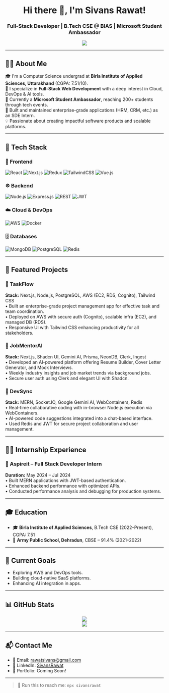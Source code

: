 <h1 align="center">Hi there 👋, I'm Sivans Rawat!</h1>
<h3 align="center">Full-Stack Developer | B.Tech CSE @ BIAS | Microsoft Student Ambassador</h3>

<p align="center">
  <img src="https://readme-typing-svg.herokuapp.com?color=36BCF7&lines=Full+Stack+Developer;Tech+Community+Enthusiast;Always+learning+new+techs!&center=true&width=500" />
</p>

---

## 👨‍💻 About Me

🎓 I'm a Computer Science undergrad at **Birla Institute of Applied Sciences, Uttarakhand** (CGPA: 7.51/10).  
🧠 I specialize in **Full-Stack Web Development** with a deep interest in Cloud, DevOps & AI tools.  
🌟 Currently a **Microsoft Student Ambassador**, reaching 200+ students through tech events.  
💼 Built and maintained enterprise-grade applications (HRM, CRM, etc.) as an SDE Intern.  
💡 Passionate about creating impactful software products and scalable platforms.  

---

## 🔧 Tech Stack

### 🚀 Frontend
![React](https://img.shields.io/badge/React.js-20232A?style=flat-square&logo=react&logoColor=61DAFB)
![Next.js](https://img.shields.io/badge/Next.js-000000?style=flat-square&logo=nextdotjs&logoColor=white)
![Redux](https://img.shields.io/badge/Redux_Toolkit-593D88?style=flat-square&logo=redux&logoColor=white)
![TailwindCSS](https://img.shields.io/badge/Tailwind_CSS-06B6D4?style=flat-square&logo=tailwind-css&logoColor=white)
![Vue.js](https://img.shields.io/badge/Vue.js-35495E?style=flat-square&logo=vue.js&logoColor=4FC08D)

### ⚙️ Backend
![Node.js](https://img.shields.io/badge/Node.js-339933?style=flat-square&logo=nodedotjs&logoColor=white)
![Express.js](https://img.shields.io/badge/Express.js-000000?style=flat-square&logo=express&logoColor=white)
![REST](https://img.shields.io/badge/REST-02569B?style=flat-square&logo=rest&logoColor=white)
![JWT](https://img.shields.io/badge/JWT-000000?style=flat-square&logo=jsonwebtokens&logoColor=white)

### ☁️ Cloud & DevOps
![AWS](https://img.shields.io/badge/AWS-232F3E?style=flat-square&logo=amazon-aws&logoColor=white)
![Docker](https://img.shields.io/badge/Docker-2496ED?style=flat-square&logo=docker&logoColor=white)

### 🗄️ Databases
![MongoDB](https://img.shields.io/badge/MongoDB-4EA94B?style=flat-square&logo=mongodb&logoColor=white)
![PostgreSQL](https://img.shields.io/badge/PostgreSQL-4169E1?style=flat-square&logo=postgresql&logoColor=white)
![Redis](https://img.shields.io/badge/Redis-DC382D?style=flat-square&logo=redis&logoColor=white)

---

## 📌 Featured Projects

### 🔹 TaskFlow
**Stack:** Next.js, Node.js, PostgreSQL, AWS (EC2, RDS, Cognito), Tailwind CSS  
• Built an enterprise-grade project management app for effective task and team coordination.  
• Deployed on AWS with secure auth (Cognito), scalable infra (EC2), and managed DB (RDS).  
• Responsive UI with Tailwind CSS enhancing productivity for all stakeholders.

### 🔹 JobMentorAI
**Stack:** Next.js, Shadcn UI, Gemini AI, Prisma, NeonDB, Clerk, Ingest  
• Developed an AI-powered platform offering Resume Builder, Cover Letter Generator, and Mock Interviews.  
• Weekly industry insights and job market trends via background jobs.  
• Secure user auth using Clerk and elegant UI with Shadcn.

### 🔹 DevSync
**Stack:** MERN, Socket.IO, Google Gemini AI, WebContainers, Redis  
• Real-time collaborative coding with in-browser Node.js execution via WebContainers.  
• AI-powered code suggestions integrated into a chat-based interface.  
• Used Redis and JWT for secure project collaboration and user management.

---

## 🧑‍💻 Internship Experience

### 🏢 Aspireit – Full Stack Developer Intern
**Duration:** May 2024 – Jul 2024  
• Built MERN applications with JWT-based authentication.  
• Enhanced backend performance with optimized APIs.  
• Conducted performance analysis and debugging for production systems.

---

## 🎓 Education

- 🎓 **Birla Institute of Applied Sciences**, B.Tech CSE (2022–Present), CGPA: 7.51  
- 🏫 **Army Public School, Dehradun**, CBSE – 91.4% (2021–2022)

---

## 🌱 Current Goals
- Exploring AWS and DevOps tools.
- Building cloud-native SaaS platforms.
- Enhancing AI integration in apps.

---

## 📊 GitHub Stats

<p align="center">
  <img src="https://github-readme-stats.vercel.app/api/top-langs?username=SivansRawat&show_icons=true&locale=en&layout=compact&theme=tokyonight" />
  <br/>
  <img src="https://github-readme-stats.vercel.app/api?username=SivansRawat&show_icons=true&theme=tokyonight&count_private=true&include_all_commits=true" />
</p>

---

## 📬 Contact Me

- 📧 Email: [rawatsivans@gmail.com](mailto:rawatsivans@gmail.com)  
- 💼 LinkedIn: [SivansRawat](https://www.linkedin.com/in/sivans-rawat)  
- 🧰 Portfolio: Coming Soon!

---

> 🔁 Run this to reach me: `npx sivansrawat`
